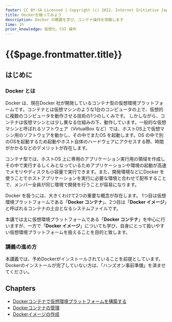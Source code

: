 ```yaml
---
footer: CC BY-SA Licensed | Copyright (c) 2022, Internet Initiative Japan Inc.
title: Dockerを触ってみよう
description: Docker の概要を学び、コンテナ操作を体験します
time: 1h
prior_knowledge: 仮想化、CUI 操作
---
```


<header-table/>

# {{$page.frontmatter.title}}

## はじめに

### Docker とは

Docker は、現在Docker 社が開発しているコンテナ型の仮想環境プラットフォームです。コンテナとは仮想マシンのような1台のコンピュータの上で、仮想的に複数のコンピュータを動作させる技術の1つのしくみです。
しかしながら、コンテナは仮想マシンとは少し異なる仕組みの下、動作しています。一般的な仮想マシンと呼ばれるソフトウェア（VirtualBox など）では、ホストOS上で仮想マシン用のソフトウェアを動かし、その中でまたOS を起動します。OS の中で別のOSを起動するため起動やホスト自体のハードウェアにアクセスする際、時間がかかるなどのデメリットが存在します。

コンテナ型では、ホストOS 上に専用のアプリケーション実行用の領域を作成しその中で実行するしくみとなっているためアプリケーションや環境の起動が高速でメモリやディスクも小容量で実行できます。また、開発環境などにDocker を使うことでホストアプリケーションを実行に必要な環境と合わせて配布することで、メンバー全員が同じ環境で開発を行うことが容易になります。

Docker を扱うには、大きくわけて2つの重要な概念が存在します。
1つ目は仮想環境プラットフォームである「**Docker コンテナ**」、2つ目は「**Docker イメージ**」と呼ばれるコンテナの土台となるシステムファイルです。

本講では主に仮想環境プラットフォームである「**Docker コンテナ**」を中心に行いますが、一方で「**Docker イメージ**」についても学び、自身にとって扱いやすい仮想環境プラットフォームを扱えることを目的と致します。

### 講義の進め方

本講義では、予めDockerがインストールされていることを前提としています。
Dockerのインストールが完了していない方は、「ハンズオン事前準備」を済ませてください。


## Chapters

- [Dockerコンテナで仮想環境プラットフォームを構築する](./GETSTART.md)
- [Dockerコンテナの管理](./OPERATION.md)
- [Dockerイメージの作成](./BUILD.md)

<credit-footer/>
